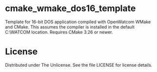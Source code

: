 # cmake_wmake_dos16_template
Template for 16-bit DOS application compiled with OpenWatcom WMake and CMake.
This assumes the compiler is installed in the default C:\WATCOM location.
Requires CMake 3.26 or newer.

# License
Distributed under The Unlicense. See the file LICENSE for license details.